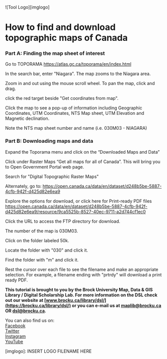 ![Tool Logo][imglogo]


# How to find and download topographic maps of Canada

### Part A: Finding the map sheet of interest

Go to TOPORAMA https://atlas.gc.ca/toporama/en/index.html

In the search bar, enter "Niagara". The map zooms to the Niagara area.

Zoom in and out using the mouse scroll wheel. To pan the map, click and drag.

click the red target beside "Get coordinates from map".

Click the map to see a pop-up of information including Geographic Coordinates, UTM
Coordinates, NTS Map sheet, UTM Elevation and Magnetic declination. 

Note the NTS map sheet number and name (i.e. 030M03 - NIAGARA)

### Part B: Downloading maps and data

Expand the Toporama menu and click on the “Downloaded Maps and Data”

Click under Raster Maps “Get all maps for all of Canada”. This will bring you to Open Government Portal web page. 

Search for "Digital Topographic Raster Maps"

Alternately, go to: 
https://open.canada.ca/data/en/dataset/d248b5be-5887-4cfb-942f-d425d82e6ea9

Explore the options for download, or click here for Print-ready PDF files https://open.canada.ca/data/en/dataset/d248b5be-5887-4cfb-942f-d425d82e6ea9/resource/9ca5525b-8527-40ec-9711-a2d744cf1ec0

Click the URL to access the FTP directory for download.

The number of the map is 030M03. 

Click on the folder labeled 50k. 

Locate the folder with "030" and click it.

Find the folder with "m" and click it.

Rest the cursor over each file to see the filename and make an appropriate selection. For example, a filename ending with "prtrdy" will download a print ready PDF.

 
 
 

  
**This tutorial is brought to you by the Brock University Map, Data & GIS Library / Digital Scholarship Lab.  For more information on the DSL check out our website at [www.brocku.ca/library/dsl/](https://brocku.ca/library/dsl/) or you can e-mail us at maplib@brocku.ca OR dsl@brocku.ca.**  
  
You can also find us on:  
[Facebook](https://www.facebook.com/Brock-University-Digital-Scholarship-Lab-349407235866792/)  
[Twitter](https://twitter.com/brock_dsl)  
[Instagram](https://www.instagram.com/brock_dsl/?hl=en)  
[YouTube](https://www.youtube.com/channel/UC2eEqPkDo-1N3qilxv-N_1g/featured?view_as=subscriber)










<!--- Please use reference style images so that it is easier to update pictures later --->

[imglogo]: INSERT LOGO FILENAME HERE
